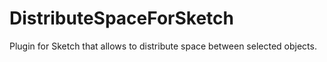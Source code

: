 # DistributeSpaceForSketch
Plugin for Sketch that allows to distribute space between selected objects.
